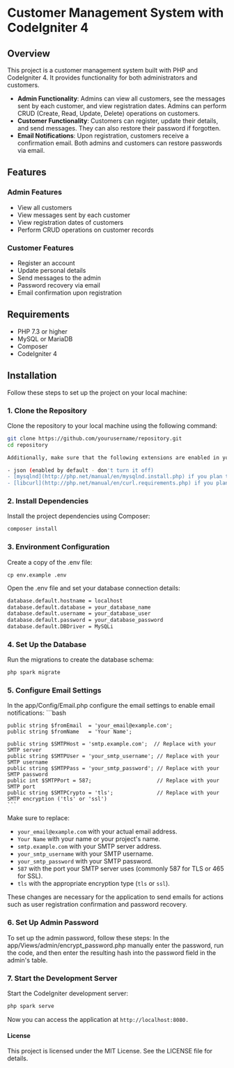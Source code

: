 # Customer Management System with CodeIgniter 4

## Overview

This project is a customer management system built with PHP and CodeIgniter 4. It provides functionality for both administrators and customers.

- **Admin Functionality**: Admins can view all customers, see the messages sent by each customer, and view registration dates. Admins can perform CRUD (Create, Read, Update, Delete) operations on customers.
- **Customer Functionality**: Customers can register, update their details, and send messages. They can also restore their password if forgotten.
- **Email Notifications**: Upon registration, customers receive a confirmation email. Both admins and customers can restore passwords via email.

## Features

### Admin Features
- View all customers
- View messages sent by each customer
- View registration dates of customers
- Perform CRUD operations on customer records

### Customer Features
- Register an account
- Update personal details
- Send messages to the admin
- Password recovery via email
- Email confirmation upon registration

## Requirements

- PHP 7.3 or higher
- MySQL or MariaDB
- Composer
- CodeIgniter 4

## Installation

Follow these steps to set up the project on your local machine:

### 1. Clone the Repository
Clone the repository to your local machine using the following command:

```bash
git clone https://github.com/yourusername/repository.git
cd repository

Additionally, make sure that the following extensions are enabled in your PHP:

- json (enabled by default - don't turn it off)
- [mysqlnd](http://php.net/manual/en/mysqlnd.install.php) if you plan to use MySQL
- [libcurl](http://php.net/manual/en/curl.requirements.php) if you plan to use the HTTP\CURLRequest library

```
### 2. Install Dependencies 
Install the project dependencies using Composer:
```bash
composer install
```

### 3. Environment Configuration 
Create a copy of the .env file:

```
cp env.example .env
```

Open the .env file and set your database connection details:
```bash
database.default.hostname = localhost
database.default.database = your_database_name
database.default.username = your_database_user
database.default.password = your_database_password
database.default.DBDriver = MySQLi
```

### 4. Set Up the Database
Run the migrations to create the database schema:
```bash
php spark migrate
```

### 5. Configure Email Settings
In the app/Config/Email.php configure the  email settings to enable email notifications:
    ```bash 
    
    public string $fromEmail  = 'your_email@example.com';
    public string $fromName   = 'Your Name';

    public string $SMTPHost = 'smtp.example.com';  // Replace with your SMTP server
    public string $SMTPUser = 'your_smtp_username'; // Replace with your SMTP username
    public string $SMTPPass = 'your_smtp_password'; // Replace with your SMTP password
    public int $SMTPPort = 587;                     // Replace with your SMTP port
    public string $SMTPCrypto = 'tls';              // Replace with your SMTP encryption ('tls' or 'ssl')
    ```


Make sure to replace:
- `your_email@example.com` with your actual email address.
- `Your Name` with your name or your project's name.
- `smtp.example.com` with your SMTP server address.
- `your_smtp_username` with your SMTP username.
- `your_smtp_password` with your SMTP password.
- `587` with the port your SMTP server uses (commonly 587 for TLS or 465 for SSL).
- `tls` with the appropriate encryption type (`tls` or `ssl`).

These changes are necessary for the application to send emails for actions such as user registration confirmation and password recovery.


### 6. Set Up Admin Password
To set up the admin password, follow these steps:
In the app/Views/admin/encrypt_password.php  manually enter the password, run the code, and then enter the resulting hash into the password field in the admin's table.


### 7. Start the Development Server
Start the CodeIgniter development server:
```bash
php spark serve
```
Now you can access the application at `http://localhost:8080.`


#### License
This project is licensed under the MIT License. See the LICENSE file for details.


